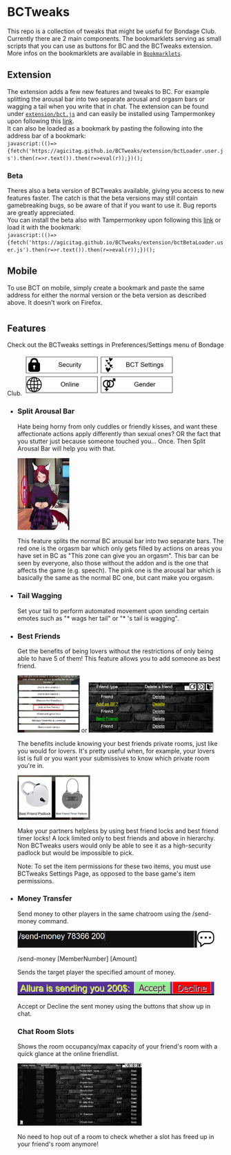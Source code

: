 # BCTweaks
This repo is a collection of tweaks that might be useful for Bondage Club. Currently there are 2 main components. The bookmarklets serving as small scripts that you can use as buttons for BC and the BCTweaks extension.  
More infos on the bookmarklets are available in [`Bookmarklets`](bookmarklets).  

## Extension
The extension adds a few new features and tweaks to BC. For example splitting the arousal bar into two separate arousal and orgasm bars or wagging a tail when you write that in chat. The extension can be found under [`extension/bct.js`](extension/bct.js) and can easily be installed using Tampermonkey upon following this [link](https://github.com/agicitag/BCTweaks/raw/main/extension/bctLoader.user.js).  
It can also be loaded as a bookmark by pasting the following into the address bar of a bookmark:  
`javascript:(()=>{fetch('https://agicitag.github.io/BCTweaks/extension/bctLoader.user.js').then(r=>r.text()).then(r=>eval(r));})();`

### Beta
Theres also a beta version of BCTweaks available, giving you access to new features faster. The catch is that the beta versions may still contain gamebreaking bugs, so be aware of that if you want to use it. Bug reports are greatly appreciated.  
You can install the beta also with Tampermonkey upon following this [link](https://github.com/agicitag/BCTweaks/raw/main/extension/bctBetaLoader.user.js) or load it with the bookmark:  
`javascript:(()=>{fetch('https://agicitag.github.io/BCTweaks/extension/bctBetaLoader.user.js').then(r=>r.text()).then(r=>eval(r));})();`

## Mobile
To use BCT on mobile, simply create a bookmark and paste the same address for either the normal version or the beta version as described above. It doesn't work on Firefox.
#

## Features

Check out the BCTweaks settings in Preferences/Settings menu of Bondage Club. 
<img src="images\BCTsettinglocation.png" width="70%">

- ### Split Arousal Bar

  Hate being horny from only cuddles or friendly kisses, and want these affectionate actions apply differently than sexual ones? OR the fact that you stutter just because someone touched you... Once. Then Split Arousal Bar will help you with that.
  
  <img src="./images/Barsplit.png"  width="25%" height="20%">
  
  This feature splits the normal BC arousal bar into two separate bars. The red one is the orgasm bar which only gets filled by actions on areas you have set in BC as "This zone can give you an orgasm". This bar can be seen by everyone, also those without the addon and is the one that affects the game (e.g. speech). The pink one is the arousal bar which is basically the same as the normal BC one, but cant make you orgasm.
 
- ### Tail Wagging 
  Set your tail to perform automated movement upon sending certain emotes such as "* wags her tail" or "* 's tail is wagging".
  
- ### Best Friends
  Get the benefits of being lovers without the restrictions of only being able to have 5 of them! This feature allows you to add someone as best friend.

  <img src="./images/bfadding.png"  width="30%" height="25%"> or <img src="images\addBFfriendlist.png" width="60%" height="45%">

  The benefits include knowing your best friends private rooms, just like you would for lovers. It's pretty useful when, for example, your lovers list is full or you want your submissives to know which private room you're in.

  <img src="./images/bflockspreview.png"  width="35%" height="25%">
  
  Make your partners helpless by using best friend locks and best friend timer locks! A lock limited only to best friends and above in hierarchy. Non BCTweaks users would only be able to see it as a high-security padlock but would be impossible to pick. 
  
  Note: To set the item permissions for these two items, you must use BCTweaks Settings Page, as opposed to the base game's item permissions. 

- ### Money Transfer
  Send money to other players in the same chatroom using the /send-money command.

  <img src="images\MoneySend.png" width="95%">

  /send-money [MemberNumber] [Amount]

  Sends the target player the specified amount of money.

  <img src="images\MoneyAccept.png" width="95%">
  
  Accept or Decline the sent money using the buttons that show up in chat.

  ### Chat Room Slots

  Shows the room occupancy/max capacity of your friend's room with a quick glance at the online friendlist.

  <img src="images\RoomSlots.png" width="60%">

  No need to hop out of a room to check whether a slot has freed up in your friend's room anymore!